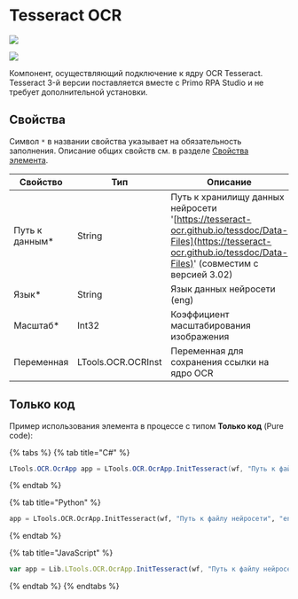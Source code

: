 # Tesseract OCR

![](../../resources/basic/ocr/image-(100)-(1)-(1)-(1)-(1)-(1)-(1)-(1)-(2)-(128).png)

![](../../resources/basic/ocr/image-(309).png)

Компонент, осуществляющий подключение к ядру OCR Tesseract. Tesseract 3-й версии поставляется вместе с Primo RPA Studio и не требует дополнительной установки.

## Свойства
Символ `*` в названии свойства указывает на обязательность заполнения. Описание общих свойств см. в разделе [Свойства элемента](https://docs.primo-rpa.ru/primo-rpa/primo-studio/process/elements#svoistva-elementa).

| Свойство        | Тип                | Описание                                                                                                                                                                |
| --------------- | ------------------ | ----------------------------------------------------------------------------------------------------------------------------------------------------------------------- |
| Путь к данным\* | String             | Путь к хранилищу данных нейросети '[https://tesseract-ocr.github.io/tessdoc/Data-Files](https://tesseract-ocr.github.io/tessdoc/Data-Files)' (совместим с версией 3.02) |
| Язык\*          | String             | Язык данных нейросети (eng)                                                                                                                                             |
| Масштаб\*       | Int32              | Коэффициент масштабирования изображения                                                                                                                                 |
| Переменная      | LTools.OCR.OCRInst | Переменная для сохранения ссылки на ядро OCR                                                                                                                            |


## Только код

Пример использования элемента в процессе с типом **Только код** (Pure code):


{% tabs %}
{% tab title="C#" %}
```csharp
LTools.OCR.OcrApp app = LTools.OCR.OcrApp.InitTesseract(wf, "Путь к файлу нейросети", "eng", 2);
```
{% endtab %}

{% tab title="Python" %}
```python
app = LTools.OCR.OcrApp.InitTesseract(wf, "Путь к файлу нейросети", "eng", 2)
```
{% endtab %}

{% tab title="JavaScript" %}
```javascript
var app = Lib.LTools.OCR.OcrApp.InitTesseract(wf, "Путь к файлу нейросети", "eng", 2);
```
{% endtab %}
{% endtabs %}
